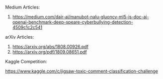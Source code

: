 Medium Articles:
1. https://medium.com/dair-ai/manubot-nalu-gluoncv-ml5-js-doc-ai-openai-benchmark-deep-speare-cyberbullying-detection-4509c1c2c541


arXiv Articles:
1. https://arxiv.org/abs/1808.00926.pdf
2. https://arxiv.org/pdf/1809.08651.pdf

Kaggle Competition: 

https://www.kaggle.com/c/jigsaw-toxic-comment-classification-challenge
